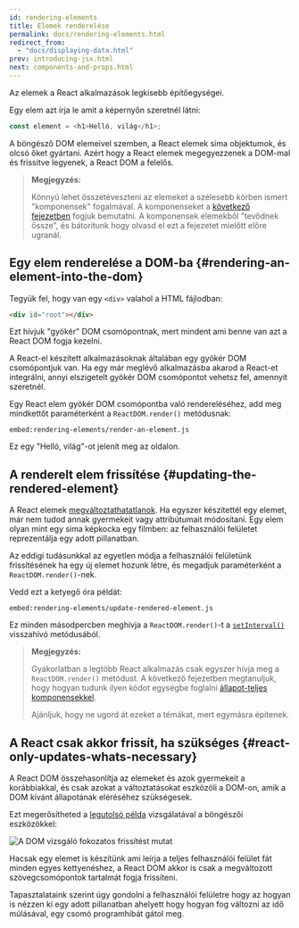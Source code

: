 ```yaml
---
id: rendering-elements
title: Elemek renderelése
permalink: docs/rendering-elements.html
redirect_from:
  - "docs/displaying-data.html"
prev: introducing-jsx.html
next: components-and-props.html
---
```


Az elemek a React alkalmazások legkisebb építőegységei.

Egy elem azt írja le amit a képernyőn szeretnél látni:

```js
const element = <h1>Helló, világ</h1>;
```

A böngésző DOM elemeivel szemben, a React elemek sima objektumok, és olcsó őket gyártani. Azért hogy a React elemek megegyezzenek a DOM-mal és frissítve legyenek, a React DOM a felelős.

>**Megjegyzés:**
>
>Könnyű lehet összetéveszteni az elemeket a szélesebb körben ismert "komponensek" fogalmával. A komponenseket a [következő fejezetben](/docs/components-and-props.html) fogjuk bemutatni. A komponensek elemekből "tevődnek össze", és bátorítunk hogy olvasd el ezt a fejezetet mielőtt előre ugranál.

## Egy elem renderelése a DOM-ba {#rendering-an-element-into-the-dom}

Tegyük fel, hogy van egy `<div>` valahol a HTML fájlodban:

```html
<div id="root"></div>
```

Ezt hívjuk "gyökér" DOM csomópontnak, mert mindent ami benne van azt a React DOM fogja kezelni.

A React-el készített alkalmazásoknak általában egy gyökér DOM csomópontjuk van. Ha egy már meglévő alkalmazásba akarod a React-et integrálni, annyi elszigetelt gyökér DOM csomópontot vehetsz fel, amennyit szeretnél.

Egy React elem gyökér DOM csomópontba való rendereléséhez, add meg mindkettőt paraméterként a `ReactDOM.render()` metódusnak:

`embed:rendering-elements/render-an-element.js`

[](codepen://rendering-elements/render-an-element)

Ez egy "Helló, világ"-ot jelenít meg az oldalon.

## A renderelt elem frissítése {#updating-the-rendered-element}

A React elemek [megváltoztathatatlanok](https://en.wikipedia.org/wiki/Immutable_object). Ha egyszer készítettél egy elemet, már nem tudod annak gyermekeit vagy attribútumait módosítani. Egy elem olyan mint egy sima képkocka egy filmben: az felhasználói felületet reprezentálja egy adott pillanatban.

Az eddigi tudásunkkal az egyetlen módja a felhasználói felületünk frissítésének ha egy új elemet hozunk létre, és megadjuk paraméterként a `ReactDOM.render()`-nek.

Vedd ezt a ketyegő óra példát:

`embed:rendering-elements/update-rendered-element.js`

[](codepen://rendering-elements/update-rendered-element)

Ez minden másodpercben meghívja a `ReactDOM.render()`-t a [`setInterval()`](https://developer.mozilla.org/en-US/docs/Web/API/WindowTimers/setInterval) visszahívó metódusából.

>**Megjegyzés:**
>
>Gyakorlatban a legtöbb React alkalmazás csak egyszer hívja meg a `ReactDOM.render()` metódust. A következő fejezetben megtanuljuk, hogy hogyan tudunk ilyen kódot egységbe foglalni [állapot-teljes komponensekkel](/docs/state-and-lifecycle.html).
>
>Ajánljuk, hogy ne ugord át ezeket a témákat, mert egymásra építenek.

## A React csak akkor frissít, ha szükséges {#react-only-updates-whats-necessary}

A React DOM összehasonlítja az elemeket és azok gyermekeit a korábbiakkal, és csak azokat a változtatásokat eszközöli a DOM-on, amik a DOM kívánt állapotának eléréséhez szükségesek.

Ezt megerősítheted a [legutolsó példa](codepen://rendering-elements/update-rendered-element) vizsgálatával a böngészői eszközökkel:

![A DOM vizsgáló fokozatos frissítést mutat](../images/docs/granular-dom-updates.gif)

Hacsak egy elemet is készítünk ami leírja a teljes felhasználói felület fát minden egyes kettyenéshez, a React DOM akkor is csak a megváltozott szövegcsomópontok tartalmát fogja frissíteni.

Tapasztalataink szerint úgy gondolni a felhasználói felületre hogy az hogyan is nézzen ki egy adott pillanatban ahelyett hogy hogyan fog változni az idő múlásával, egy csomó programhibát gátol meg.
